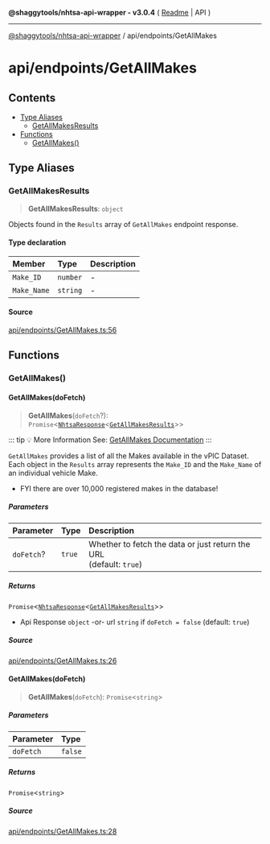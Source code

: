 **@shaggytools/nhtsa-api-wrapper - v3.0.4** ( [Readme](../../index.md) \| API )

***

[@shaggytools/nhtsa-api-wrapper](../../modules.md) / api/endpoints/GetAllMakes

# api/endpoints/GetAllMakes

## Contents

- [Type Aliases](GetAllMakes.md#type-aliases)
  - [GetAllMakesResults](GetAllMakes.md#getallmakesresults)
- [Functions](GetAllMakes.md#functions)
  - [GetAllMakes()](GetAllMakes.md#getallmakes)

## Type Aliases

### GetAllMakesResults

> **GetAllMakesResults**: `object`

Objects found in the `Results` array of `GetAllMakes` endpoint response.

#### Type declaration

| Member | Type | Description |
| :------ | :------ | :------ |
| `Make_ID` | `number` | - |
| `Make_Name` | `string` | - |

#### Source

[api/endpoints/GetAllMakes.ts:56](https://github.com/ShaggyTech/nhtsa-api-wrapper/blob/main/packages/lib/src/api/endpoints/GetAllMakes.ts#L56)

## Functions

### GetAllMakes()

#### GetAllMakes(doFetch)

> **GetAllMakes**(`doFetch`?): `Promise`\<[`NhtsaResponse`](../types.md#nhtsaresponset)\<[`GetAllMakesResults`](GetAllMakes.md#getallmakesresults)\>\>

::: tip :bulb: More Information
See: [GetAllMakes Documentation](/api/endpoints/get-all-makes)
:::

`GetAllMakes` provides a list of all the Makes available in the vPIC Dataset.
Each object in the `Results` array represents the `Make_ID` and the `Make_Name` of
an individual vehicle Make.

- FYI there are over 10,000 registered makes in the database!

##### Parameters

| Parameter | Type | Description |
| :------ | :------ | :------ |
| `doFetch`? | `true` | Whether to fetch the data or just return the URL<br />(default: `true`) |

##### Returns

`Promise`\<[`NhtsaResponse`](../types.md#nhtsaresponset)\<[`GetAllMakesResults`](GetAllMakes.md#getallmakesresults)\>\>

- Api Response `object`
-or- url `string` if `doFetch = false` (default: `true`)

##### Source

[api/endpoints/GetAllMakes.ts:26](https://github.com/ShaggyTech/nhtsa-api-wrapper/blob/main/packages/lib/src/api/endpoints/GetAllMakes.ts#L26)

#### GetAllMakes(doFetch)

> **GetAllMakes**(`doFetch`): `Promise`\<`string`\>

##### Parameters

| Parameter | Type |
| :------ | :------ |
| `doFetch` | `false` |

##### Returns

`Promise`\<`string`\>

##### Source

[api/endpoints/GetAllMakes.ts:28](https://github.com/ShaggyTech/nhtsa-api-wrapper/blob/main/packages/lib/src/api/endpoints/GetAllMakes.ts#L28)
